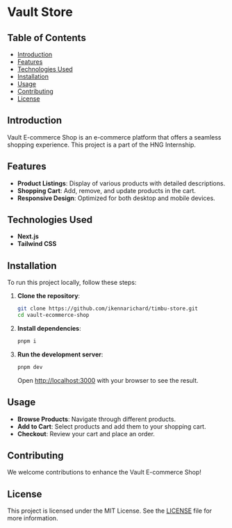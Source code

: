 # Vault Store

## Table of Contents

- [Introduction](#introduction)
- [Features](#features)
- [Technologies Used](#technologies-used)
- [Installation](#installation)
- [Usage](#usage)
- [Contributing](#contributing)
- [License](#license)

## Introduction

Vault E-commerce Shop is an e-commerce platform that offers a seamless shopping experience. This project is a part of the HNG Internship.

## Features

- **Product Listings**: Display of various products with detailed descriptions.
- **Shopping Cart**: Add, remove, and update products in the cart.
- **Responsive Design**: Optimized for both desktop and mobile devices.

## Technologies Used

- **Next.js**
- **Tailwind CSS**

## Installation

To run this project locally, follow these steps:

1. **Clone the repository**:

   ```sh
   git clone https://github.com/ikennarichard/timbu-store.git
   cd vault-ecommerce-shop
   ```

2. **Install dependencies**:

   ```sh
   pnpm i
   ```

3. **Run the development server**:
   ```sh
   pnpm dev
   ```
   Open [http://localhost:3000](http://localhost:3000) with your browser to see the result.

## Usage

- **Browse Products**: Navigate through different products.
- **Add to Cart**: Select products and add them to your shopping cart.
- **Checkout**: Review your cart and place an order.

## Contributing

We welcome contributions to enhance the Vault E-commerce Shop!

## License

This project is licensed under the MIT License. See the [LICENSE](./LICENSE) file for more information.
